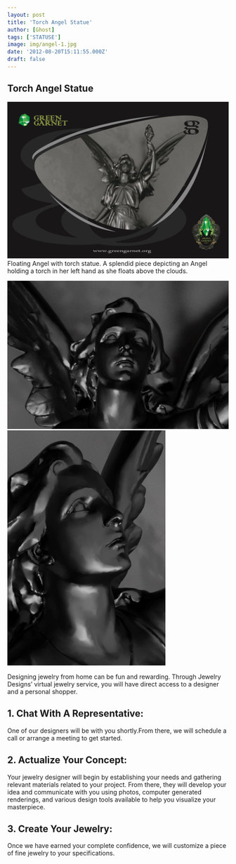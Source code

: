```yaml
---
layout: post
title: 'Torch Angel Statue'
author: [Ghost]
tags: ['STATUSE']
image: img/angel-1.jpg
date: '2012-08-20T15:11:55.000Z'
draft: false
---
```

## Torch Angel Statue

![Test Image](img/angel-1.jpg)
Floating Angel with torch statue. A splendid piece depicting an Angel holding a torch in her left hand as she floats above the clouds.

![Test Image](img/angel-3.jpg)
![Test Image](img/angel-2.jpg)



Designing jewelry from home can be fun and rewarding. Through Jewelry Designs’ virtual jewelry service, you will have direct access to a designer and a personal shopper.

## 1. Chat With A Representative:
One of our designers will be with you shortly.From there, we will schedule a call or arrange a meeting to get started.

## 2. Actualize Your Concept:
Your jewelry designer will begin by establishing your needs and gathering relevant materials related to your project. From there, they will develop your idea and communicate with you using photos, computer generated renderings, and various design tools available to help you visualize your masterpiece.

## 3. Create Your Jewelry:
Once we have earned your complete confidence, we will customize a piece of fine jewelry to your specifications.
